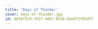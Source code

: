 ```yaml
---
title: 'Days of Thunder'
cover: days-of-thunder.jpg
id: 001bf3c9-3517-4d57-8516-8ae872f65dff
---
```

